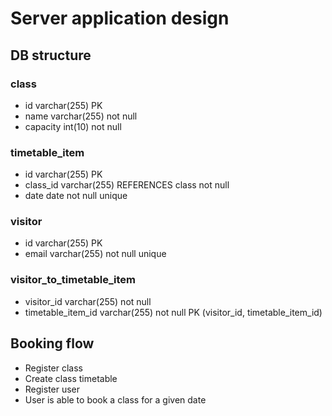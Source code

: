 # Server application design

## DB structure

### class

- id varchar(255) PK
- name varchar(255) not null
- capacity int(10) not null

### timetable_item

- id varchar(255) PK
- class_id varchar(255) REFERENCES class not null
- date date not null unique

### visitor

- id varchar(255) PK
- email varchar(255) not null unique

### visitor_to_timetable_item

- visitor_id varchar(255) not null
- timetable_item_id varchar(255) not null
PK (visitor_id, timetable_item_id)


## Booking flow

- Register class
- Create class timetable
- Register user
- User is able to book a class for a given date

